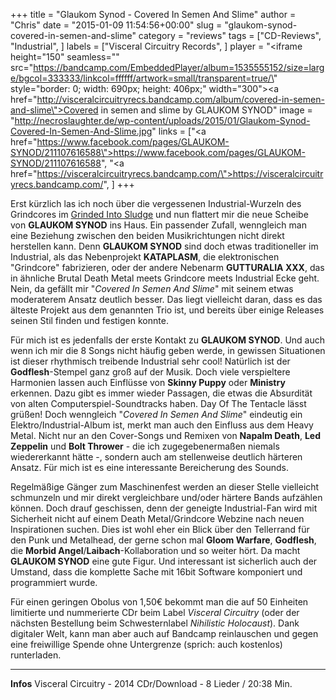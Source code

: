 +++
title = "Glaukom Synod - Covered In Semen And Slime"
author = "Chris"
date = "2015-01-09 11:54:56+00:00"
slug = "glaukom-synod-covered-in-semen-and-slime"
category = "reviews"
tags = ["CD-Reviews", "Industrial", ]
labels = ["Visceral Circuitry Records", ]
player = "<iframe height=\"150\" seamless=\"\" src=\"https://bandcamp.com/EmbeddedPlayer/album=1535555152/size=large/bgcol=333333/linkcol=ffffff/artwork=small/transparent=true/\" style=\"border: 0; width: 690px; height: 406px;\" width=\"300\"><a href=\"http://visceralcircuitryrecs.bandcamp.com/album/covered-in-semen-and-slime\">Covered in semen and slime by GLAUKOM SYNOD</a></iframe>"
image = "http://necroslaughter.de/wp-content/uploads/2015/01/Glaukom-Synod-Covered-In-Semen-And-Slime.jpg"
links = ["<a href=\"https://www.facebook.com/pages/GLAUKOM-SYNOD/211107616588\">https://www.facebook.com/pages/GLAUKOM-SYNOD/211107616588</a>", "<a href=\"https://visceralcircuitryrecs.bandcamp.com/\">https://visceralcircuitryrecs.bandcamp.com/</a>", ]
+++

Erst kürzlich las ich noch über die vergessenen Industrial-Wurzeln des Grindcores im <a href="http://necroslaughter.de/2014/12/grinded-into-sludge-issue-1/" title="Grinded Into Sludge – Issue 1">Grinded Into Sludge</a> und nun flattert mir die neue Scheibe von **GLAUKOM SYNOD** ins Haus. Ein passender Zufall, wenngleich man eine Beziehung zwischen den beiden Musikrichtungen nicht direkt herstellen kann. Denn **GLAUKOM SYNOD** sind doch etwas traditioneller im Industrial, als das Nebenprojekt **KATAPLASM**, die elektronischen "Grindcore" fabrizieren, oder der andere Nebenarm **GUTTURALIA XXX**, das in ähnliche Brutal Death Metal meets Grindcore meets Industrial Ecke geht. Nein, da gefällt mir "_Covered In Semen And Slime_" mit seinem etwas moderaterem Ansatz deutlich besser. Das liegt vielleicht daran, dass es das älteste Projekt aus dem genannten Trio ist, und bereits über einige Releases seinen Stil finden und festigen konnte.

Für mich ist es jedenfalls der erste Kontakt zu **GLAUKOM SYNOD**. Und auch wenn ich mir die 8 Songs nicht häufig geben werde, in gewissen Situationen ist dieser rhythmisch treibende Industrial sehr cool! Natürlich ist der **Godflesh**-Stempel ganz groß auf der Musik. Doch viele verspieltere Harmonien lassen auch Einflüsse von **Skinny Puppy** oder **Ministry** erkennen. Dazu gibt es immer wieder Passagen, die etwas die Absurdität von alten Computerspiel-Soundtracks haben. Day Of The Tentacle lässt grüßen!
Doch wenngleich "_Covered In Semen And Slime_" eindeutig ein Elektro/Industrial-Album ist, merkt man auch den Einfluss aus dem Heavy Metal. Nicht nur an den Cover-Songs und Remixen von **Napalm Death**, **Led Zeppelin** und **Bolt Thrower** - die ich zugegebenermaßen niemals wiedererkannt hätte -, sondern auch am stellenweise deutlich härteren Ansatz. Für mich ist es eine interessante Bereicherung des Sounds.

Regelmäßige Gänger zum Maschinenfest werden an dieser Stelle vielleicht schmunzeln und mir direkt vergleichbare und/oder härtere Bands aufzählen können. Doch drauf geschissen, denn der geneigte Industrial-Fan wird mit Sicherheit nicht auf einem Death Metal/Grindcore Webzine nach neuen Inspirationen suchen. Dies ist wohl eher ein Blick über den Tellerrand für den Punk und Metalhead, der gerne schon mal **Gloom Warfare**, **Godflesh**, die **Morbid Angel**/**Laibach**-Kollaboration und so weiter hört. Da macht **GLAUKOM SYNOD** eine gute Figur. Und interessant ist sicherlich auch der Umstand, dass die komplette Sache mit 16bit Software komponiert und programmiert wurde.

Für einen geringen Obolus von 1,50€ bekommt man die auf 50 Einheiten limitierte und nummerierte CDr beim Label _Visceral Circuitry_ (oder der nächsten Bestellung beim Schwesternlabel _Nihilistic Holocaust_). Dank digitaler Welt, kann man aber auch auf Bandcamp reinlauschen und gegen eine freiwillige Spende ohne Untergrenze (sprich: auch kostenlos) runterladen.





---
**Infos**
Visceral Circuitry - 2014
CDr/Download - 8 Lieder / 20:38 Min.
